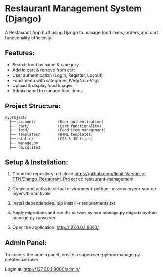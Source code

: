 Restaurant Management System (Django)
=====================================

A Restaurant App built using Django to manage food items, 
orders, and cart functionality efficiently.

Features:
---------
- Search food by name & category
- Add to cart & remove from cart
- User authentication (Login, Register, Logout)
- Food menu with categories (Veg/Non-Veg)
- Upload & display food images
- Admin panel to manage food items

Project Structure:
------------------
```
myproject/
  ├── account/          (User authentication)
  ├── cart/             (Cart functionality)
  ├── food/             (Food item management)
  ├── templates/        (HTML templates)
  ├── static/           (CSS & JS files)
  ├── manage.py         
  ├── db.sqlite3        
```

Setup & Installation:
---------------------
1. Clone the repository:
   git clone https://github.com/Rohit-Varshney-TTN/Django_Restaurant_Project
   cd restaurant-management

2. Create and activate virtual environment:
   python -m venv myenv
   source myenv/bin/activate

3. Install dependencies:
   pip install -r requirements.txt

4. Apply migrations and run the server:
   python manage.py migrate
   python manage.py runserver

5. Open the application:
   http://127.0.0.1:8000/

Admin Panel:
------------
To access the admin panel, create a superuser:
   python manage.py createsuperuser

Login at: http://127.0.0.1:8000/admin/
